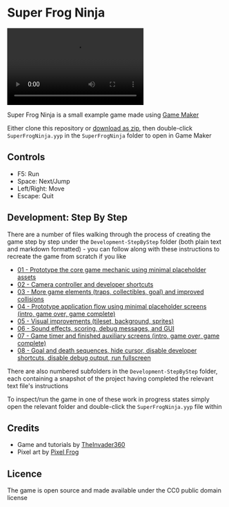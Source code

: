 # Super Frog Ninja

<video src="https://raw.githubusercontent.com/TheInvader360/super-frog-ninja/main/Docs/demo.mp4" width="316" height="178" controls></video>

Super Frog Ninja is a small example game made using [Game Maker](https://gamemaker.io/en)

Either clone this repository or [download as zip](https://github.com/TheInvader360/super-frog-ninja/archive/refs/heads/main.zip), then double-click ```SuperFrogNinja.yyp``` in the ```SuperFrogNinja``` folder to open in Game Maker

## Controls

* F5: Run
* Space: Next/Jump
* Left/Right: Move
* Escape: Quit

## Development: Step By Step

There are a number of files walking through the process of creating the game step by step under the ```Development-StepByStep``` folder (both plain text and markdown formatted) - you can follow along with these instructions to recreate the game from scratch if you like

* [01 - Prototype the core game mechanic using minimal placeholder assets](https://theinvader360.github.io/super-frog-ninja/Development-StepByStep/md/01/)
* [02 - Camera controller and developer shortcuts](https://theinvader360.github.io/super-frog-ninja/Development-StepByStep/md/02/)
* [03 - More game elements (traps, collectibles, goal) and improved collisions](https://theinvader360.github.io/super-frog-ninja/Development-StepByStep/md/03/)
* [04 - Prototype application flow using minimal placeholder screens (intro, game over, game complete)](https://theinvader360.github.io/super-frog-ninja/Development-StepByStep/md/04/)
* [05 - Visual improvements (tileset, background, sprites)](https://theinvader360.github.io/super-frog-ninja/Development-StepByStep/md/05/)
* [06 - Sound effects, scoring, debug messages, and GUI](https://theinvader360.github.io/super-frog-ninja/Development-StepByStep/md/06/)
* [07 - Game timer and finished auxiliary screens (intro, game over, game complete)](https://theinvader360.github.io/super-frog-ninja/Development-StepByStep/md/07/)
* [08 - Goal and death sequences, hide cursor, disable developer shortcuts, disable debug output, run fullscreen](https://theinvader360.github.io/super-frog-ninja/Development-StepByStep/md/08/)

There are also numbered subfolders in the ```Development-StepByStep``` folder, each containing a snapshot of the project having completed the relevant text file's instructions

To inspect/run the game in one of these work in progress states simply open the relevant folder and double-click the ```SuperFrogNinja.yyp``` file within

## Credits

* Game and tutorials by [TheInvader360](https://github.com/TheInvader360)
* Pixel art by [Pixel Frog](https://pixelfrog-assets.itch.io)

## Licence

The game is open source and made available under the CC0 public domain license
